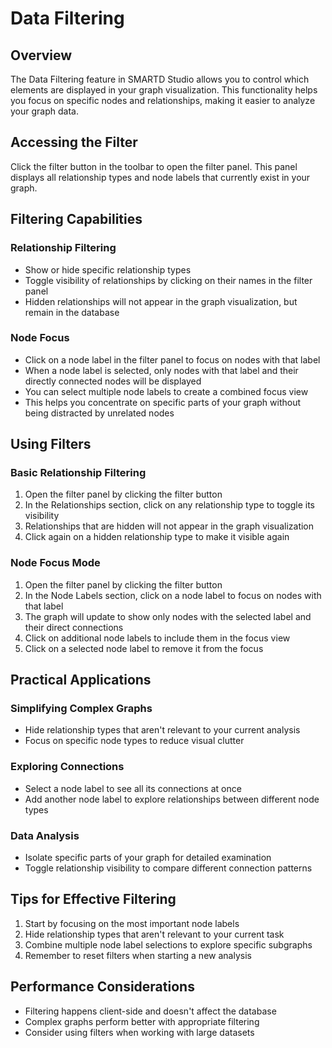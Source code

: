 # Data Filtering

## Overview

The Data Filtering feature in SMARTD Studio allows you to control which elements are displayed in your graph visualization. This functionality helps you focus on specific nodes and relationships, making it easier to analyze your graph data.

## Accessing the Filter

Click the filter button in the toolbar to open the filter panel. This panel displays all relationship types and node labels that currently exist in your graph.

## Filtering Capabilities

### Relationship Filtering

- Show or hide specific relationship types
- Toggle visibility of relationships by clicking on their names in the filter panel
- Hidden relationships will not appear in the graph visualization, but remain in the database

### Node Focus

- Click on a node label in the filter panel to focus on nodes with that label
- When a node label is selected, only nodes with that label and their directly connected nodes will be displayed
- You can select multiple node labels to create a combined focus view
- This helps you concentrate on specific parts of your graph without being distracted by unrelated nodes

## Using Filters

### Basic Relationship Filtering

1. Open the filter panel by clicking the filter button
2. In the Relationships section, click on any relationship type to toggle its visibility
3. Relationships that are hidden will not appear in the graph visualization
4. Click again on a hidden relationship type to make it visible again

### Node Focus Mode

1. Open the filter panel by clicking the filter button
2. In the Node Labels section, click on a node label to focus on nodes with that label
3. The graph will update to show only nodes with the selected label and their direct connections
4. Click on additional node labels to include them in the focus view
5. Click on a selected node label to remove it from the focus

## Practical Applications

### Simplifying Complex Graphs
- Hide relationship types that aren't relevant to your current analysis
- Focus on specific node types to reduce visual clutter

### Exploring Connections
- Select a node label to see all its connections at once
- Add another node label to explore relationships between different node types

### Data Analysis
- Isolate specific parts of your graph for detailed examination
- Toggle relationship visibility to compare different connection patterns

## Tips for Effective Filtering

1. Start by focusing on the most important node labels
2. Hide relationship types that aren't relevant to your current task
3. Combine multiple node label selections to explore specific subgraphs
4. Remember to reset filters when starting a new analysis

## Performance Considerations

- Filtering happens client-side and doesn't affect the database
- Complex graphs perform better with appropriate filtering
- Consider using filters when working with large datasets
